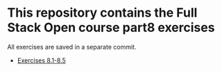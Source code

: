 # This repository contains the Full Stack Open course part8 exercises

All exercises are saved in a separate commit.

- [Exercises 8.1-8.5](./library-backend/)
